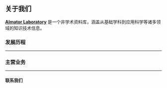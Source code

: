 ## 关于我们

**[AImator Laboratory](./)** 是一个非学术资料库，涵盖从基础学科到应用科学等诸多领域的知识技术信息。

### 发展历程

---

### 主营业务

---

#### 联系我们
